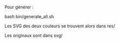 Pour générer :

   bash bin/generate_all.sh

Les SVG des deux couleurs se trouvent alors dans res/

Les originaux sont dans svg/
